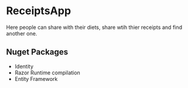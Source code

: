 # ReceiptsApp
Here people can share with their diets, share wtih thier receipts and find another one.

## Nuget Packages
* Identity
* Razor Runtime compilation
* Entity Framework